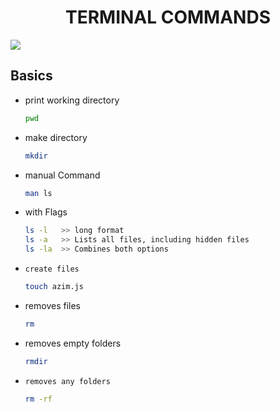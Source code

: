 <h1 align="center">TERMINAL COMMANDS</h1>

![](https://archive.smashing.media/assets/344dbf88-fdf9-42bb-adb4-46f01eedd629/917960aa-cfe3-4f83-9015-8ca60c0d9041/2-how-should-designers-learn-to-code-part-1-terminal-and-text-editors.png)

## Basics
* print working directory
  ```sh
  pwd
  ```
* make directory
  ```sh
  mkdir
  ```
* manual Command
  ```sh
  man ls
  ```
* with Flags
  ```sh
  ls -l   >> long format
  ls -a   >> Lists all files, including hidden files
  ls -la  >> Combines both options
  ```
* `create files`
  ```sh
  touch azim.js
  ```
* removes files
  ```sh
  rm
  ```
* removes empty folders
  ```sh
  rmdir
  ```
* `removes any folders`
  ```sh
  rm -rf
  ```
